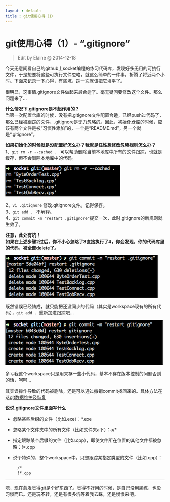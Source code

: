 ```yaml
---
layout : default
title : git使用心得（1）
---
```


# git使用心得（1）- “.gitignore” 
> Edit by Elaine @ 2014-12-18

今天无意间看自己的github上socket编程的练习代码库，发现好多无用的可执行文件，于是想要将这些可执行文件忽略，就这么简单的一件事，折腾了将近两个小时。下面来记录一下心得，有些坑，踩一次就该把它填平了。  

很明显，这事情.gitignore文件做起来最合适了。毫无疑问要修改这个文件。那么问题来了...  

**什么情况下.gitignore是不起作用的？**  
当第一次配置仓库的时候，没有把.gitignore文件配置合适，已经push过代码了，那么已经被跟踪的文件，.gitignore是无力忽略的。因此，初始化仓库的时候，应该有两个文件是被“习惯性添加”的，一个是“README.md”，另一个就是“.gitignore”。  

**如果初始化的时候就是没配置好怎么办？我就是任性想修改忽略规则怎么办？**     
1、`git rm -r --cached . ` 可以帮助删除当前本地库中所有的文件跟踪，也就是缓存，但不会删除本地库中的代码。

![image](/img/gitignore1.png)   

2、`vi .gitignore` 修改.gitignore文件。记得保存。  
3、`git add . ` 不解释。  
4、`git commit -m "restart .gitignore"`提交一次，此时.gitignore的新规则就生效了。  

**注意，此处有坑！**  
**如果在上述步骤2过后，你不小心忽略了3直接执行了4，你会发现，你的代码库里的代码，被全部delete了。** 

![image](/img/gitignore2.png)

既然错误已经铸成，就只能把还没同步的代码（其实是workspace现有的所有代码），`git add . `重新加进跟踪吧... 

![image](/img/gitignore4.png)

多亏我这个workspace只是用来存一些小代码，基本不存在版本控制的问题否则的话，呵呵...    

其实误操作导致的代码被删除，还是可以通过撤销commit找回来的。具体方法在这[git数据维护及恢复](http://git-scm.com/book/zh/ch9-7.html)

**说说.gitignore文件里面写什么**   
* 忽略某些后缀的文件（比如.exe）：*.exe  
* 忽略某个文件夹中的所有文件（比如文件夹a下）：a/\*  
* 指定跟踪某个后缀的文件（比如.cpp），即使文件所在位置的其他文件都被忽略：!\*.cpp  
* 说个特殊的，整个workspace中，只想跟踪某指定类型的文件（比如.cpp）：    
   
        /*   
        !*.cpp
  
  
-----
嗯，现在愈发觉得git是个好东西了。觉得不好用的时候，是自己没用熟练，也没习惯而已。还是玩不转，还是有很多坑等着我去踩，还是慢慢来吧。





